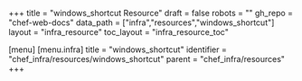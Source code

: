 +++
title = "windows_shortcut Resource"
draft = false
robots = ""
gh_repo = "chef-web-docs"
data_path = ["infra","resources","windows_shortcut"]
layout = "infra_resource"
toc_layout = "infra_resource_toc"

[menu]
  [menu.infra]
    title = "windows_shortcut"
    identifier = "chef_infra/resources/windows_shortcut"
    parent = "chef_infra/resources"
+++

<!-- The contents of this page are automatically generated from the windows_shortcut.yaml file in the data directory. -->
<!-- To suggest a change, edit the https://github.com/chef/chef/blob/main/lib/chef/resource/windows_shortcut.rb file
      and submit a pull request to the https://github.com/chef/chef repository. -->
